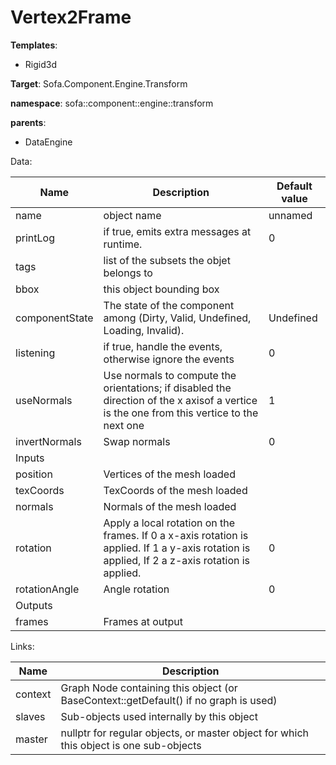 # Vertex2Frame



__Templates__:
- Rigid3d

__Target__: Sofa.Component.Engine.Transform

__namespace__: sofa::component::engine::transform

__parents__: 
- DataEngine

Data: 

<table>
<thead>
    <tr>
        <th>Name</th>
        <th>Description</th>
        <th>Default value</th>
    </tr>
</thead>
<tbody>
	<tr>
		<td>name</td>
		<td>
object name
</td>
		<td>unnamed</td>
	</tr>
	<tr>
		<td>printLog</td>
		<td>
if true, emits extra messages at runtime.
</td>
		<td>0</td>
	</tr>
	<tr>
		<td>tags</td>
		<td>
list of the subsets the objet belongs to
</td>
		<td></td>
	</tr>
	<tr>
		<td>bbox</td>
		<td>
this object bounding box
</td>
		<td></td>
	</tr>
	<tr>
		<td>componentState</td>
		<td>
The state of the component among (Dirty, Valid, Undefined, Loading, Invalid).
</td>
		<td>Undefined</td>
	</tr>
	<tr>
		<td>listening</td>
		<td>
if true, handle the events, otherwise ignore the events
</td>
		<td>0</td>
	</tr>
	<tr>
		<td>useNormals</td>
		<td>
Use normals to compute the orientations; if disabled the direction of the x axisof a vertice is the one from this vertice to the next one
</td>
		<td>1</td>
	</tr>
	<tr>
		<td>invertNormals</td>
		<td>
Swap normals
</td>
		<td>0</td>
	</tr>
	<tr>
		<td colspan="3">Inputs</td>
	</tr>
	<tr>
		<td>position</td>
		<td>
Vertices of the mesh loaded
</td>
		<td></td>
	</tr>
	<tr>
		<td>texCoords</td>
		<td>
TexCoords of the mesh loaded
</td>
		<td></td>
	</tr>
	<tr>
		<td>normals</td>
		<td>
Normals of the mesh loaded
</td>
		<td></td>
	</tr>
	<tr>
		<td>rotation</td>
		<td>
Apply a local rotation on the frames. If 0 a x-axis rotation is applied. If 1 a y-axis rotation is applied, If 2 a z-axis rotation is applied.
</td>
		<td>0</td>
	</tr>
	<tr>
		<td>rotationAngle</td>
		<td>
Angle rotation
</td>
		<td>0</td>
	</tr>
	<tr>
		<td colspan="3">Outputs</td>
	</tr>
	<tr>
		<td>frames</td>
		<td>
Frames at output
</td>
		<td></td>
	</tr>

</tbody>
</table>

Links: 

| Name | Description |
| ---- | ----------- |
|context|Graph Node containing this object (or BaseContext::getDefault() if no graph is used)|
|slaves|Sub-objects used internally by this object|
|master|nullptr for regular objects, or master object for which this object is one sub-objects|



